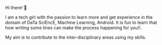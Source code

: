 Hi there! 🙌

I am a tech girl with the passion to learn more and get experience in the domain of DaTa SciEncE, Machine Learning, Android. It is fun to learn that how writing some lines can make the process happening for you!!. 


My aim is to contribute to the inter-disciplinary areas using my skills.
